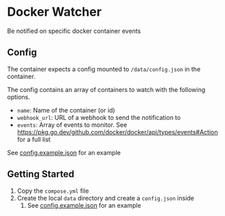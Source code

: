 # Docker Watcher

Be notified on specific docker container events

## Config

The container expects a config mounted to `/data/config.json` in the container.

The config contains an array of containers to watch with the following options.

- `name`: Name of the container (or id)
- `webhook_url`: URL of a webhook to send the notification to
- `events`: Array of events to monitor. See https://pkg.go.dev/github.com/docker/docker/api/types/events#Action for a full list

See [config.example.json](config.example.json) for an example

## Getting Started

1. Copy the `compose.yml` file
2. Create the local `data` directory and create a `config.json` inside
   1. See [config.example.json](config.example.json) for an example
